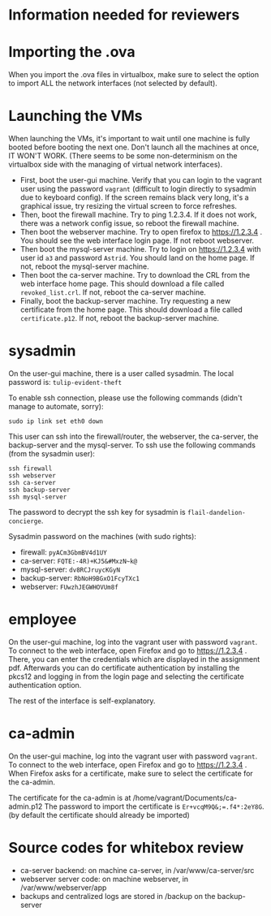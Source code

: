 # Information needed for reviewers

# Importing the .ova
When you import the .ova files in virtualbox, make sure to select the option to import ALL the network interfaces (not selected by default).

# Launching the VMs
When launching the VMs, it's important to wait until one machine is fully booted before booting the next one.
Don't launch all the machines at once, IT WON'T WORK. (There seems to be some non-determinism on the virtualbox side with the managing of virtual network interfaces).

- First, boot the user-gui machine. Verify that you can login to the vagrant user using the password `vagrant` (difficult to login directly to sysadmin due to keyboard config). If the screen remains black very long, it's a graphical issue, try resizing the virtual screen to force refreshes.
- Then, boot the firewall machine. Try to ping 1.2.3.4. If it does not work, there was a network config issue, so reboot the firewall machine.
- Then boot the webserver machine. Try to open firefox to https://1.2.3.4 . You should see the web interface login page. If not reboot webserver.
- Then boot the mysql-server machine. Try to login on https://1.2.3.4 with user id `a3` and password `Astrid`. You should land on the home page. If not, reboot the mysql-server machine.
- Then boot the ca-server machine. Try to download the CRL from the web interface home page. This should download a file called `revoked_list.crl`. If not, reboot the ca-server machine.
- Finally, boot the backup-server machine. Try requesting a new certificate from the home page. This should download a file called `certificate.p12`. If not, reboot the backup-server machine.

# sysadmin
On the user-gui machine, there is a user called sysadmin.
The local password is: `tulip-evident-theft`

To enable ssh connection, please use the following commands (didn't manage to automate, sorry):
```
sudo ip link set eth0 down
```

This user can ssh into the firewall/router, the webserver, the ca-server, the backup-server and the mysql-server.
To ssh use the following commands (from the sysadmin user):
```
ssh firewall
ssh webserver
ssh ca-server
ssh backup-server
ssh mysql-server
```
The password to decrypt the ssh key for sysadmin is `flail-dandelion-concierge`.

Sysadmin password on the machines (with sudo rights):
- firewall: `pyACm3GbmBV4d1UY`
- ca-server: `FQTE:-4R)+KJ5&#MxzN~k@`
- mysql-server: `dv8RCJruycKGyN`
- backup-server: `RbNoH9BGxO1FcyTXc1`
- webserver: `FUwzhJEGWHOVUm8f`

# employee
On the user-gui machine, log into the vagrant user with password `vagrant`.
To connect to the web interface, open Firefox and go to https://1.2.3.4 . There, you can enter the credentials which are displayed in the assignment pdf. Afterwards you can do certificate authentication by installing the pkcs12 and logging in from the login page and selecting the certificate authentication option.

The rest of the interface is self-explanatory.

# ca-admin
On the user-gui machine, log into the vagrant user with password `vagrant`.
To connect to the web interface, open Firefox and go to https://1.2.3.4 . When Firefox asks for a certificate, make sure to select the certificate for the ca-admin. 

The certificate for the ca-admin is at /home/vagrant/Documents/ca-admin.p12
The password to import the certificate is `Er+vcqM9Q&;=.f4*:2eY8G`.
(by default the certificate should already be imported)

# Source codes for whitebox review
- ca-server backend: on machine ca-server, in /var/www/ca-server/src
- webserver server code: on machine webserver, in /var/www/webserver/app
- backups and centralized logs are stored in /backup on the backup-server
